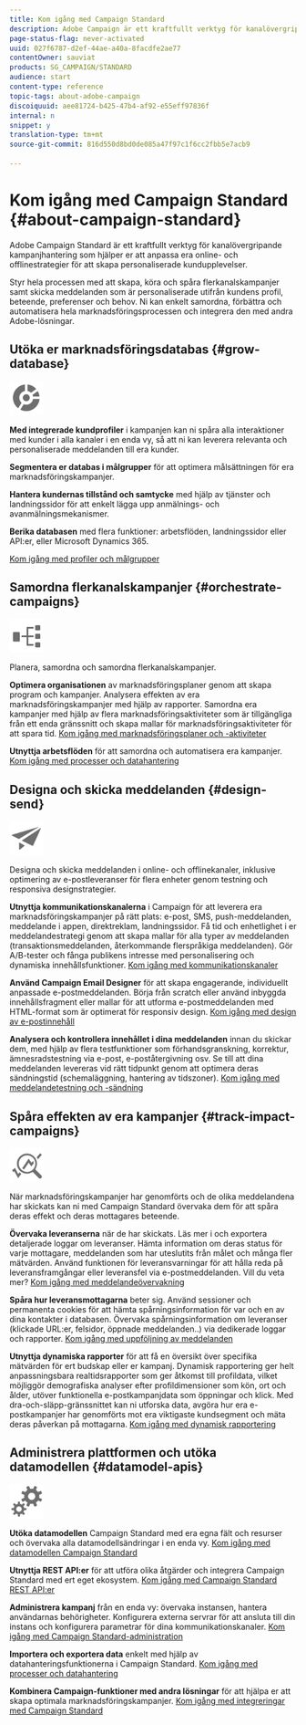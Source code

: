 ```yaml
---
title: Kom igång med Campaign Standard
description: Adobe Campaign är ett kraftfullt verktyg för kanalövergripande kampanjhantering som kan hjälpa er att anpassa era online- och offlinestrategier för att skapa personaliserade kundupplevelser.
page-status-flag: never-activated
uuid: 027f6787-d2ef-44ae-a40a-8facdfe2ae77
contentOwner: sauviat
products: SG_CAMPAIGN/STANDARD
audience: start
content-type: reference
topic-tags: about-adobe-campaign
discoiquuid: aee81724-b425-47b4-af92-e55eff97836f
internal: n
snippet: y
translation-type: tm+mt
source-git-commit: 816d550d8bd0de085a47f97c1f6cc2fbb5e7acb9

---
```



# Kom igång med Campaign Standard {#about-campaign-standard}

Adobe Campaign Standard är ett kraftfullt verktyg för kanalövergripande kampanjhantering som hjälper er att anpassa era online- och offlinestrategier för att skapa personaliserade kundupplevelser.

Styr hela processen med att skapa, köra och spåra flerkanalskampanjer samt skicka meddelanden som är personaliserade utifrån kundens profil, beteende, preferenser och behov. Ni kan enkelt samordna, förbättra och automatisera hela marknadsföringsprocessen och integrera den med andra Adobe-lösningar.

## Utöka er marknadsföringsdatabas {#grow-database}

<img width="60px" alt="villkor" src="assets/icon_segment.svg"/>

**Med integrerade kundprofiler** i kampanjen kan ni spåra alla interaktioner med kunder i alla kanaler i en enda vy, så att ni kan leverera relevanta och personaliserade meddelanden till era kunder.

**Segmentera er databas i målgrupper** för att optimera målsättningen för era marknadsföringskampanjer.

**Hantera kundernas tillstånd och samtycke** med hjälp av tjänster och landningssidor för att enkelt lägga upp anmälnings- och avanmälningsmekanismer.

**Berika databasen** med flera funktioner: arbetsflöden, landningssidor eller API:er, eller Microsoft Dynamics 365.

[Kom igång med profiler och målgrupper](../../audiences/using/get-started-profiles-and-audiences.md)

## Samordna flerkanalskampanjer {#orchestrate-campaigns}

<img width="60px" alt="villkor" src="assets/icon_workflows.svg"/>

Planera, samordna och samordna flerkanalskampanjer.

**Optimera organisationen** av marknadsföringsplaner genom att skapa program och kampanjer. Analysera effekten av era marknadsföringskampanjer med hjälp av rapporter. Samordna era kampanjer med hjälp av flera marknadsföringsaktiviteter som är tillgängliga från ett enda gränssnitt och skapa mallar för marknadsföringsaktiviteter för att spara tid. [Kom igång med marknadsföringsplaner och -aktiviteter](../../start/using/programs-and-campaigns.md)

**Utnyttja arbetsflöden** för att samordna och automatisera era kampanjer. [Kom igång med processer och datahantering](../../automating/using/get-started-workflows.md)

## Designa och skicka meddelanden {#design-send}

<img width="60px" alt="villkor" src="assets/icon_send.svg"/>

Designa och skicka meddelanden i online- och offlinekanaler, inklusive optimering av e-postleveranser för flera enheter genom testning och responsiva designstrategier.

**Utnyttja kommunikationskanalerna** i Campaign för att leverera era marknadsföringskampanjer på rätt plats: e-post, SMS, push-meddelanden, meddelande i appen, direktreklam, landningssidor. Få tid och enhetlighet i er meddelandestrategi genom att skapa mallar för alla typer av meddelanden (transaktionsmeddelanden, återkommande flerspråkiga meddelanden). Gör A/B-tester och fånga publikens intresse med personalisering och dynamiska innehållsfunktioner. [Kom igång med kommunikationskanaler](../../channels/using/get-started-communication-channels.md)

**Använd Campaign Email Designer** för att skapa engagerande, individuellt anpassade e-postmeddelanden. Börja från scratch eller använd inbyggda innehållsfragment eller mallar för att utforma e-postmeddelanden med HTML-format som är optimerat för responsiv design. [Kom igång med design av e-postinnehåll](../../designing/using/designing-content-in-adobe-campaign.md)

**Analysera och kontrollera innehållet i dina meddelanden** innan du skickar dem, med hjälp av flera testfunktioner som förhandsgranskning, korrektur, ämnesradstestning via e-post, e-poståtergivning osv. Se till att dina meddelanden levereras vid rätt tidpunkt genom att optimera deras sändningstid (schemaläggning, hantering av tidszoner). [Kom igång med meddelandetestning och -sändning](../../sending/using/get-started-sending-messages.md)

## Spåra effekten av era kampanjer {#track-impact-campaigns}

<img width="60px" alt="villkor" src="assets/icon_report.svg"/>

När marknadsföringskampanjer har genomförts och de olika meddelandena har skickats kan ni med Campaign Standard övervaka dem för att spåra deras effekt och deras mottagares beteende.

**Övervaka leveranserna** när de har skickats. Läs mer i och exportera detaljerade loggar om leveranser. Hämta information om deras status för varje mottagare, meddelanden som har uteslutits från målet och många fler mätvärden.
Använd funktionen för leveransvarningar för att hålla reda på leveransframgångar eller leveransfel via e-postmeddelanden. Vill du veta mer? [Kom igång med meddelandeövervakning](../../sending/using/monitoring-a-delivery.md)

**Spåra hur leveransmottagarna** beter sig. Använd sessioner och permanenta cookies för att hämta spårningsinformation för var och en av dina kontakter i databasen. Övervaka spårningsinformation om leveranser (klickade URL:er, felsidor, öppnade meddelanden..) via dedikerade loggar och rapporter. [Kom igång med uppföljning av meddelanden](../../sending/using/tracking-messages.md)

**Utnyttja dynamiska rapporter** för att få en översikt över specifika mätvärden för ert budskap eller er kampanj. Dynamisk rapportering ger helt anpassningsbara realtidsrapporter som ger åtkomst till profildata, vilket möjliggör demografiska analyser efter profildimensioner som kön, ort och ålder, utöver funktionella e-postkampanjdata som öppningar och klick. Med dra-och-släpp-gränssnittet kan ni utforska data, avgöra hur era e-postkampanjer har genomförts mot era viktigaste kundsegment och mäta deras påverkan på mottagarna. [Kom igång med dynamisk rapportering](../../reporting/using/about-dynamic-reports.md)

## Administrera plattformen och utöka datamodellen {#datamodel-apis}

<img width="60px" alt="villkor" src="assets/icon_admin.svg"/>

**Utöka datamodellen** Campaign Standard med era egna fält och resurser och övervaka alla datamodellsändringar i en enda vy. [Kom igång med datamodellen Campaign Standard](../../developing/using/get-started-data-model.md)

**Utnyttja REST API:er** för att utföra olika åtgärder och integrera Campaign Standard med ert eget ekosystem. [Kom igång med Campaign Standard REST API:er](../../api/using/get-started-apis.md)

**Administrera kampanj** från en enda vy: övervaka instansen, hantera användarnas behörigheter. Konfigurera externa servrar för att ansluta till din instans och konfigurera parametrar för dina kommunikationskanaler. [Kom igång med Campaign Standard-administration](../../administration/using/get-started-campaign-administration.md)

**Importera och exportera data** enkelt med hjälp av datahanteringsfunktionerna i Campaign Standard. [Kom igång med processer och datahantering](../../automating/using/get-started-workflows.md)

**Kombinera Campaign-funktioner med andra lösningar** för att hjälpa er att skapa optimala marknadsföringskampanjer. [Kom igång med integreringar med Campaign Standard](../../integrating/using/get-started-campaign-integrations.md)
